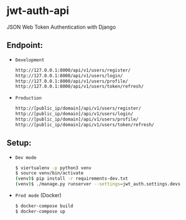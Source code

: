 # jwt-auth-api
JSON Web Token Authentication with Django


## Endpoint:

- `Development`
  
  ```bash
  http://127.0.0.1:8000/api/v1/users/register/
  http://127.0.0.1:8000/api/v1/users/login/
  http://127.0.0.1:8000/api/v1/users/profile/
  http://127.0.0.1:8000/api/v1/users/token/refresh/
  ```
- `Production`

  ```bash
  http://[public_ip/domain]/api/v1/users/register/
  http://[public_ip/domain]/api/v1/users/login/
  http://[public_ip/domain]/api/v1/users/profile/
  http://[public_ip/domain]/api/v1/users/token/refresh/
  ```

## Setup:

- `Dev mode`

  ```bash
  $ viertualenv -p python3 venv
  $ source venv/bin/activate
  (venv)$ pip install -r requirements-dev.txt
  (venv)$ ./manage.py runserver --settings=jwt_auth.settings.devs
  ```

- `Prod mode` (Docker)
  
  ```bash
  $ docker-compose build
  $ docker-compose up
  ```
